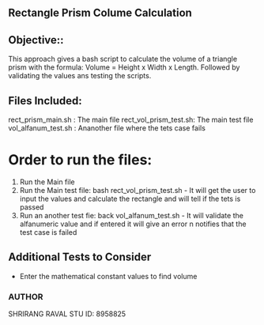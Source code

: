   ## Rectangle Prism Colume Calculation ##
	


## Objective::  ##
This approach gives a bash script to calculate the volume of a triangle prism with the formula: Volume = Height x Width x Length.
Followed by validating the values ans testing the scripts.


## Files Included:
rect_prism_main.sh    : The main file
rect_vol_prism_test.sh: The main test file
vol_alfanum_test.sh   : Ananother file where the tets case fails 
	


# Order to run the files: ##
1. Run the Main file 
2. Run the Main test file: bash rect_vol_prism_test.sh - It will get the user to input the values and calculate
the rectangle and will tell if the tets is passed
3. Run an another test fie: back vol_alfanum_test.sh  - It will validate the alfanumeric value and if entered it will give an
error n notifies that the test case is failed



## Additional Tests to Consider
- Enter the mathematical constant values to find volume



### AUTHOR ###
SHRIRANG RAVAL
STU ID: 8958825

